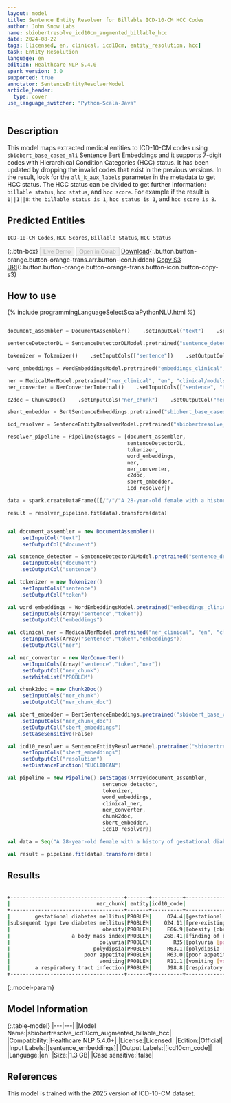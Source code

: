 ```yaml
---
layout: model
title: Sentence Entity Resolver for Billable ICD-10-CM HCC Codes
author: John Snow Labs
name: sbiobertresolve_icd10cm_augmented_billable_hcc
date: 2024-08-22
tags: [licensed, en, clinical, icd10cm, entity_resolution, hcc]
task: Entity Resolution
language: en
edition: Healthcare NLP 5.4.0
spark_version: 3.0
supported: true
annotator: SentenceEntityResolverModel
article_header:
  type: cover
use_language_switcher: "Python-Scala-Java"
---
```


## Description

This model maps extracted medical entities to ICD-10-CM codes using `sbiobert_base_cased_mli` Sentence Bert Embeddings and it supports 7-digit codes with Hierarchical Condition Categories (HCC) status. It has been updated by dropping the invalid codes that exist in the previous versions. In the result, look for the `all_k_aux_labels` parameter in the metadata to get HCC status. The HCC status can be divided to get further information: `billable status`, `hcc status`, and `hcc score`. For example if the result is `1||1||8`: `the billable status is 1`, `hcc status is 1`, and `hcc score is 8`.

## Predicted Entities

`ICD-10-CM Codes`, `HCC Scores`, `Billable Status`, `HCC Status`

{:.btn-box}
<button class="button button-orange" disabled>Live Demo</button>
<button class="button button-orange" disabled>Open in Colab</button>
[Download](https://s3.amazonaws.com/auxdata.johnsnowlabs.com/clinical/models/sbiobertresolve_icd10cm_augmented_billable_hcc_en_5.4.0_3.0_1724318623709.zip){:.button.button-orange.button-orange-trans.arr.button-icon.hidden}
[Copy S3 URI](s3://auxdata.johnsnowlabs.com/clinical/models/sbiobertresolve_icd10cm_augmented_billable_hcc_en_5.4.0_3.0_1724318623709.zip){:.button.button-orange.button-orange-trans.button-icon.button-copy-s3}

## How to use


<div class="tabs-box" markdown="1">
{% include programmingLanguageSelectScalaPythonNLU.html %}
  
```python

document_assembler = DocumentAssembler()    .setInputCol("text")    .setOutputCol("document")

sentenceDetectorDL = SentenceDetectorDLModel.pretrained("sentence_detector_dl_healthcare", "en", "clinical/models")    .setInputCols(["document"])    .setOutputCol("sentence")

tokenizer = Tokenizer()    .setInputCols(["sentence"])    .setOutputCol("token")

word_embeddings = WordEmbeddingsModel.pretrained("embeddings_clinical", "en", "clinical/models")    .setInputCols(["sentence", "token"])    .setOutputCol("word_embeddings")

ner = MedicalNerModel.pretrained("ner_clinical", "en", "clinical/models")    .setInputCols(["sentence", "token", "word_embeddings"])    .setOutputCol("ner")
ner_converter = NerConverterInternal()    .setInputCols(["sentence", "token", "ner"])    .setOutputCol("ner_chunk")    .setWhiteList(["PROBLEM"])

c2doc = Chunk2Doc()    .setInputCols("ner_chunk")    .setOutputCol("ner_chunk_doc") 

sbert_embedder = BertSentenceEmbeddings.pretrained("sbiobert_base_cased_mli", "en", "clinical/models")    .setInputCols(["ner_chunk_doc"])    .setOutputCol("sentence_embeddings")    .setCaseSensitive(False)

icd_resolver = SentenceEntityResolverModel.pretrained("sbiobertresolve_icd10cm_augmented_billable_hcc", "en", "clinical/models")     .setInputCols(["sentence_embeddings"])     .setOutputCol("resolution")    .setDistanceFunction("EUCLIDEAN")

resolver_pipeline = Pipeline(stages = [document_assembler,
                                       sentenceDetectorDL,
                                       tokenizer,
                                       word_embeddings,
                                       ner,
                                       ner_converter,
                                       c2doc,
                                       sbert_embedder,
                                       icd_resolver])

data = spark.createDataFrame([[/"/"/"A 28-year-old female with a history of gestational diabetes mellitus diagnosed eight years prior to presentation and subsequent type two diabetes mellitus, associated with obesity with a body mass index (BMI) of 33.5 kg/m2, presented with a one-week history of polyuria, polydipsia, poor appetite, and vomiting. Two weeks prior to presentation, she was treated with a five-day course of amoxicillin for a respiratory tract infection./"/"/"]]).toDF("text")

result = resolver_pipeline.fit(data).transform(data)

```

```scala

val document_assembler = new DocumentAssembler()
    .setInputCol("text")
    .setOutputCol("document")

val sentence_detector = SentenceDetectorDLModel.pretrained("sentence_detector_dl_healthcare","en","clinical/models")
    .setInputCols("document")
    .setOutputCol("sentence")

val tokenizer = new Tokenizer()
    .setInputCols("sentence")
    .setOutputCol("token")

val word_embeddings = WordEmbeddingsModel.pretrained("embeddings_clinical", "en", "clinical/models")
    .setInputCols(Array("sentence","token"))
    .setOutputCol("embeddings")

val clinical_ner = MedicalNerModel.pretrained("ner_clinical", "en", "clinical/models")
    .setInputCols(Array("sentence","token","embeddings"))
    .setOutputCol("ner")

val ner_converter = new NerConverter()
    .setInputCols(Array("sentence","token","ner"))
    .setOutputCol("ner_chunk")
    .setWhiteList("PROBLEM")

val chunk2doc = new Chunk2Doc()
    .setInputCols("ner_chunk")
    .setOutputCol("ner_chunk_doc")

val sbert_embedder = BertSentenceEmbeddings.pretrained("sbiobert_base_cased_mli","en","clinical/models")
    .setInputCols("ner_chunk_doc")
    .setOutputCol("sbert_embeddings")
    .setCaseSensitive(False)

val icd10_resolver = SentenceEntityResolverModel.pretrained("sbiobertresolve_icd10cm_augmented_billable_hcc", "en", "clinical/models")
    .setInputCols("sbert_embeddings") 
    .setOutputCol("resolution")
    .setDistanceFunction("EUCLIDEAN")

val pipeline = new Pipeline().setStages(Array(document_assembler, 
                               sentence_detector, 
                               tokenizer, 
                               word_embeddings, 
                               clinical_ner, 
                               ner_converter, 
                               chunk2doc, 
                               sbert_embedder, 
                               icd10_resolver))

val data = Seq("A 28-year-old female with a history of gestational diabetes mellitus diagnosed eight years prior to presentation and subsequent type two diabetes mellitus, associated with obesity with a body mass index (BMI) of 33.5 kg/m2, presented with a one-week history of polyuria, polydipsia, poor appetite, and vomiting. Two weeks prior to presentation, she was treated with a five-day course of amoxicillin for a respiratory tract infection.").toDS().toDF("text")

val result = pipeline.fit(data).transform(data)

```
</div>

## Results

```bash

+-------------------------------------+-------+----------+---------------------------------------------------------------------------+---------------------------------------------------------------------------+---------------------------------------------------------------------------+
|                            ner_chunk| entity|icd10_code|                                                                resolutions|                                                                  all_codes|                                                                   hcc_list|
+-------------------------------------+-------+----------+---------------------------------------------------------------------------+---------------------------------------------------------------------------+---------------------------------------------------------------------------+
|        gestational diabetes mellitus|PROBLEM|     O24.4|[gestational diabetes mellitus [gestational diabetes mellitus], gestatio...|      [O24.4, O24.41, O24.43, Z86.32, Z87.5, O24.31, O24.11, O24.1, O24.81]|[0||0||0, 0||0||0, 0||0||0, 1||0||0, 0||0||0, 0||0||0, 0||0||0, 0||0||0,...|
|subsequent type two diabetes mellitus|PROBLEM|    O24.11|[pre-existing type 2 diabetes mellitus [pre-existing type 2 diabetes mel...|[O24.11, E11.8, E11, E13.9, E11.9, E11.3, E11.44, Z86.3, Z86.39, E11.32,...|[0||0||0, 1||1||18, 0||0||0, 1||1||19, 1||1||19, 0||0||0, 1||1||18, 0||0...|
|                              obesity|PROBLEM|     E66.9|[obesity [obesity, unspecified], abdominal obesity [other obesity], obes...|[E66.9, E66.8, Z68.41, Q13.0, E66, E66.01, Z86.39, E34.9, H35.50, Z83.49...|[1||0||0, 1||0||0, 1||1||22, 1||0||0, 0||0||0, 1||1||22, 1||0||0, 1||0||...|
|                    a body mass index|PROBLEM|    Z68.41|[finding of body mass index [body mass index [bmi] 40.0-44.9, adult], ob...|[Z68.41, E66.9, R22.9, Z68.1, R22.3, R22.1, Z68, R22.2, R22.0, R41.89, M...|[1||1||22, 1||0||0, 1||0||0, 1||0||0, 0||0||0, 1||0||0, 0||0||0, 1||0||0...|
|                             polyuria|PROBLEM|       R35|[polyuria [polyuria], nocturnal polyuria [nocturnal polyuria], polyuric ...|[R35, R35.81, R35.8, E23.2, R31, R35.0, R82.99, N40.1, E72.3, O04.8, R30...|[0||0||0, 1||0||0, 0||0||0, 1||1||23, 0||0||0, 1||0||0, 0||0||0, 1||0||0...|
|                           polydipsia|PROBLEM|     R63.1|[polydipsia [polydipsia], psychogenic polydipsia [other impulse disorder...|[R63.1, F63.89, E23.2, F63.9, O40, G47.5, M79.89, R63.2, R06.1, H53.8, I...|[1||0||0, 1||0||0, 1||1||23, 1||0||0, 0||0||0, 0||0||0, 1||0||0, 1||0||0...|
|                        poor appetite|PROBLEM|     R63.0|[poor appetite [anorexia], poor feeding [feeding problem of newborn, uns...|[R63.0, P92.9, R43.8, R43.2, E86, R19.6, F52.0, Z72.4, R06.89, Z76.89, R...|[1||0||0, 1||0||0, 1||0||0, 1||0||0, 0||0||0, 1||0||0, 1||0||0, 1||0||0,...|
|                             vomiting|PROBLEM|     R11.1|[vomiting [vomiting], intermittent vomiting [nausea and vomiting], vomit...|          [R11.1, R11, R11.10, G43.A1, P92.1, P92.09, G43.A, R11.13, R11.0]|[0||0||0, 0||0||0, 1||0||0, 1||0||0, 1||0||0, 1||0||0, 0||0||0, 1||0||0,...|
|        a respiratory tract infection|PROBLEM|     J98.8|[respiratory tract infection [other specified respiratory disorders], up...|[J98.8, J06.9, A49.9, J22, J20.9, Z59.3, T17, J04.10, Z13.83, J18.9, P28...|[1||0||0, 1||0||0, 1||0||0, 1||0||0, 1||0||0, 1||0||0, 0||0||0, 1||0||0,...|
+-------------------------------------+-------+----------+---------------------------------------------------------------------------+---------------------------------------------------------------------------+---------------------------------------------------------------------------+ 

```
{:.model-param}
## Model Information

{:.table-model}
|---|---|
|Model Name:|sbiobertresolve_icd10cm_augmented_billable_hcc|
|Compatibility:|Healthcare NLP 5.4.0+|
|License:|Licensed|
|Edition:|Official|
|Input Labels:|[sentence_embeddings]|
|Output Labels:|[icd10cm_code]|
|Language:|en|
|Size:|1.3 GB|
|Case sensitive:|false|

## References

This model is trained with the 2025 version of ICD-10-CM dataset. 

